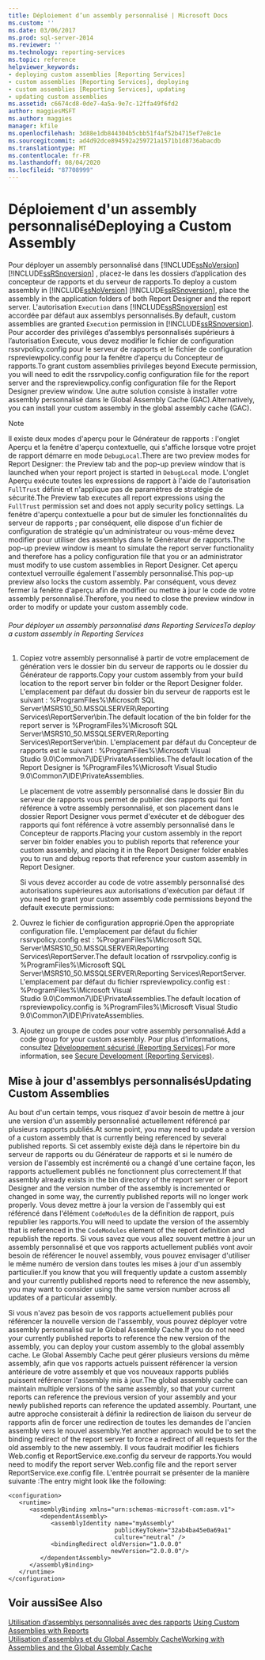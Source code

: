 ```yaml
---
title: Déploiement d’un assembly personnalisé | Microsoft Docs
ms.custom: ''
ms.date: 03/06/2017
ms.prod: sql-server-2014
ms.reviewer: ''
ms.technology: reporting-services
ms.topic: reference
helpviewer_keywords:
- deploying custom assemblies [Reporting Services]
- custom assemblies [Reporting Services], deploying
- custom assemblies [Reporting Services], updating
- updating custom assemblies
ms.assetid: c6674cd8-0de7-4a5a-9e7c-12ffa49f6fd2
author: maggiesMSFT
ms.author: maggies
manager: kfile
ms.openlocfilehash: 3d88e1db844304b5cbb51f4af52b4715ef7e8c1e
ms.sourcegitcommit: ad4d92dce894592a259721a1571b1d8736abacdb
ms.translationtype: MT
ms.contentlocale: fr-FR
ms.lasthandoff: 08/04/2020
ms.locfileid: "87708999"
---
```

# <a name="deploying-a-custom-assembly"></a><span data-ttu-id="231af-102">Déploiement d'un assembly personnalisé</span><span class="sxs-lookup"><span data-stu-id="231af-102">Deploying a Custom Assembly</span></span>
  <span data-ttu-id="231af-103">Pour déployer un assembly personnalisé dans [!INCLUDE[ssNoVersion](../../includes/ssnoversion-md.md)] [!INCLUDE[ssRSnoversion](../../includes/ssrsnoversion-md.md)] , placez-le dans les dossiers d’application des concepteur de rapports et du serveur de rapports.</span><span class="sxs-lookup"><span data-stu-id="231af-103">To deploy a custom assembly in [!INCLUDE[ssNoVersion](../../includes/ssnoversion-md.md)] [!INCLUDE[ssRSnoversion](../../includes/ssrsnoversion-md.md)], place the assembly in the application folders of both Report Designer and the report server.</span></span> <span data-ttu-id="231af-104">L'autorisation `Execution` dans [!INCLUDE[ssRSnoversion](../../includes/ssrsnoversion-md.md)] est accordée par défaut aux assemblys personnalisés.</span><span class="sxs-lookup"><span data-stu-id="231af-104">By default, custom assemblies are granted `Execution` permission in [!INCLUDE[ssRSnoversion](../../includes/ssrsnoversion-md.md)].</span></span> <span data-ttu-id="231af-105">Pour accorder des privilèges d’assemblys personnalisés supérieurs à l’autorisation Execute, vous devez modifier le fichier de configuration rssrvpolicy.config pour le serveur de rapports et le fichier de configuration rspreviewpolicy.config pour la fenêtre d’aperçu du Concepteur de rapports.</span><span class="sxs-lookup"><span data-stu-id="231af-105">To grant custom assemblies privileges beyond Execute permission, you will need to edit the rssrvpolicy.config configuration file for the report server and the rspreviewpolicy.config configuration file for the Report Designer preview window.</span></span> <span data-ttu-id="231af-106">Une autre solution consiste à installer votre assembly personnalisé dans le Global Assembly Cache (GAC).</span><span class="sxs-lookup"><span data-stu-id="231af-106">Alternatively, you can install your custom assembly in the global assembly cache (GAC).</span></span>  
  
> [!NOTE]  
>  <span data-ttu-id="231af-107">Il existe deux modes d'aperçu pour le Générateur de rapports : l'onglet Aperçu et la fenêtre d'aperçu contextuelle, qui s'affiche lorsque votre projet de rapport démarre en mode `DebugLocal`.</span><span class="sxs-lookup"><span data-stu-id="231af-107">There are two preview modes for Report Designer: the Preview tab and the pop-up preview window that is launched when your report project is started in `DebugLocal` mode.</span></span> <span data-ttu-id="231af-108">L'onglet Aperçu exécute toutes les expressions de rapport à l'aide de l'autorisation `FullTrust` définie et n'applique pas de paramètres de stratégie de sécurité.</span><span class="sxs-lookup"><span data-stu-id="231af-108">The Preview tab executes all report expressions using the `FullTrust` permission set and does not apply security policy settings.</span></span> <span data-ttu-id="231af-109">La fenêtre d'aperçu contextuelle a pour but de simuler les fonctionnalités du serveur de rapports ; par conséquent, elle dispose d'un fichier de configuration de stratégie qu'un administrateur ou vous-même devez modifier pour utiliser des assemblys dans le Générateur de rapports.</span><span class="sxs-lookup"><span data-stu-id="231af-109">The pop-up preview window is meant to simulate the report server functionality and therefore has a policy configuration file that you or an administrator must modify to use custom assemblies in Report Designer.</span></span> <span data-ttu-id="231af-110">Cet aperçu contextuel verrouille également l'assembly personnalisé.</span><span class="sxs-lookup"><span data-stu-id="231af-110">This pop-up preview also locks the custom assembly.</span></span> <span data-ttu-id="231af-111">Par conséquent, vous devez fermer la fenêtre d'aperçu afin de modifier ou mettre à jour le code de votre assembly personnalisé.</span><span class="sxs-lookup"><span data-stu-id="231af-111">Therefore, you need to close the preview window in order to modify or update your custom assembly code.</span></span>  
  
###### <a name="to-deploy-a-custom-assembly-in-reporting-services"></a><span data-ttu-id="231af-112">Pour déployer un assembly personnalisé dans Reporting Services</span><span class="sxs-lookup"><span data-stu-id="231af-112">To deploy a custom assembly in Reporting Services</span></span>  
  
1.  <span data-ttu-id="231af-113">Copiez votre assembly personnalisé à partir de votre emplacement de génération vers le dossier bin du serveur de rapports ou le dossier du Générateur de rapports.</span><span class="sxs-lookup"><span data-stu-id="231af-113">Copy your custom assembly from your build location to the report server bin folder or the Report Designer folder.</span></span> <span data-ttu-id="231af-114">L'emplacement par défaut du dossier bin du serveur de rapports est le suivant : %ProgramFiles%\Microsoft SQL Server\MSRS10_50.MSSQLSERVER\Reporting Services\ReportServer\bin.</span><span class="sxs-lookup"><span data-stu-id="231af-114">The default location of the bin folder for the report server is %ProgramFiles%\Microsoft SQL Server\MSRS10_50.MSSQLSERVER\Reporting Services\ReportServer\bin.</span></span> <span data-ttu-id="231af-115">L'emplacement par défaut du Concepteur de rapports est le suivant : %ProgramFiles%\Microsoft Visual Studio 9.0\Common7\IDE\PrivateAssemblies.</span><span class="sxs-lookup"><span data-stu-id="231af-115">The default location of the Report Designer is %ProgramFiles%\Microsoft Visual Studio 9.0\Common7\IDE\PrivateAssemblies.</span></span>  
  
     <span data-ttu-id="231af-116">Le placement de votre assembly personnalisé dans le dossier Bin du serveur de rapports vous permet de publier des rapports qui font référence à votre assembly personnalisé, et son placement dans le dossier Report Designer vous permet d'exécuter et de déboguer des rapports qui font référence à votre assembly personnalisé dans le Concepteur de rapports.</span><span class="sxs-lookup"><span data-stu-id="231af-116">Placing your custom assembly in the report server bin folder enables you to publish reports that reference your custom assembly, and placing it in the Report Designer folder enables you to run and debug reports that reference your custom assembly in Report Designer.</span></span>  
  
     <span data-ttu-id="231af-117">Si vous devez accorder au code de votre assembly personnalisé des autorisations supérieures aux autorisations d'exécution par défaut :</span><span class="sxs-lookup"><span data-stu-id="231af-117">If you need to grant your custom assembly code permissions beyond the default execute permissions:</span></span>  
  
2.  <span data-ttu-id="231af-118">Ouvrez le fichier de configuration approprié.</span><span class="sxs-lookup"><span data-stu-id="231af-118">Open the appropriate configuration file.</span></span> <span data-ttu-id="231af-119">L'emplacement par défaut du fichier rssrvpolicy.config est : %ProgramFiles%\Microsoft SQL Server\MSRS10_50.MSSQLSERVER\Reporting Services\ReportServer.</span><span class="sxs-lookup"><span data-stu-id="231af-119">The default location of rssrvpolicy.config is %ProgramFiles%\Microsoft SQL Server\MSRS10_50.MSSQLSERVER\Reporting Services\ReportServer.</span></span> <span data-ttu-id="231af-120">L'emplacement par défaut du fichier rspreviewpolicy.config est : %ProgramFiles%\Microsoft Visual Studio 9.0\Common7\IDE\PrivateAssemblies.</span><span class="sxs-lookup"><span data-stu-id="231af-120">The default location of rspreviewpolicy.config is %ProgramFiles%\Microsoft Visual Studio 9.0\Common7\IDE\PrivateAssemblies.</span></span>  
  
3.  <span data-ttu-id="231af-121">Ajoutez un groupe de codes pour votre assembly personnalisé.</span><span class="sxs-lookup"><span data-stu-id="231af-121">Add a code group for your custom assembly.</span></span> <span data-ttu-id="231af-122">Pour plus d’informations, consultez [Développement sécurisé &#40;Reporting Services&#41;](../extensions/secure-development/secure-development-reporting-services.md).</span><span class="sxs-lookup"><span data-stu-id="231af-122">For more information, see [Secure Development &#40;Reporting Services&#41;](../extensions/secure-development/secure-development-reporting-services.md).</span></span>  
  
## <a name="updating-custom-assemblies"></a><span data-ttu-id="231af-123">Mise à jour d'assemblys personnalisés</span><span class="sxs-lookup"><span data-stu-id="231af-123">Updating Custom Assemblies</span></span>  
 <span data-ttu-id="231af-124">Au bout d'un certain temps, vous risquez d'avoir besoin de mettre à jour une version d'un assembly personnalisé actuellement référencé par plusieurs rapports publiés.</span><span class="sxs-lookup"><span data-stu-id="231af-124">At some point, you may need to update a version of a custom assembly that is currently being referenced by several published reports.</span></span> <span data-ttu-id="231af-125">Si cet assembly existe déjà dans le répertoire bin du serveur de rapports ou du Générateur de rapports et si le numéro de version de l'assembly est incrémenté ou a changé d'une certaine façon, les rapports actuellement publiés ne fonctionnent plus correctement.</span><span class="sxs-lookup"><span data-stu-id="231af-125">If that assembly already exists in the bin directory of the report server or Report Designer and the version number of the assembly is incremented or changed in some way, the currently published reports will no longer work properly.</span></span> <span data-ttu-id="231af-126">Vous devez mettre à jour la version de l'assembly qui est référencé dans l'élément `CodeModules` de la définition de rapport, puis republier les rapports.</span><span class="sxs-lookup"><span data-stu-id="231af-126">You will need to update the version of the assembly that is referenced in the `CodeModules` element of the report definition and republish the reports.</span></span> <span data-ttu-id="231af-127">Si vous savez que vous allez souvent mettre à jour un assembly personnalisé et que vos rapports actuellement publiés vont avoir besoin de référencer le nouvel assembly, vous pouvez envisager d'utiliser le même numéro de version dans toutes les mises à jour d'un assembly particulier.</span><span class="sxs-lookup"><span data-stu-id="231af-127">If you know that you will frequently update a custom assembly and your currently published reports need to reference the new assembly, you may want to consider using the same version number across all updates of a particular assembly.</span></span>  
  
 <span data-ttu-id="231af-128">Si vous n'avez pas besoin de vos rapports actuellement publiés pour référencer la nouvelle version de l'assembly, vous pouvez déployer votre assembly personnalisé sur le Global Assembly Cache.</span><span class="sxs-lookup"><span data-stu-id="231af-128">If you do not need your currently published reports to reference the new version of the assembly, you can deploy your custom assembly to the global assembly cache.</span></span> <span data-ttu-id="231af-129">Le Global Assembly Cache peut gérer plusieurs versions du même assembly, afin que vos rapports actuels puissent référencer la version antérieure de votre assembly et que vos nouveaux rapports publiés puissent référencer l'assembly mis à jour.</span><span class="sxs-lookup"><span data-stu-id="231af-129">The global assembly cache can maintain multiple versions of the same assembly, so that your current reports can reference the previous version of your assembly and your newly published reports can reference the updated assembly.</span></span> <span data-ttu-id="231af-130">Pourtant, une autre approche consisterait à définir la redirection de liaison du serveur de rapports afin de forcer une redirection de toutes les demandes de l'ancien assembly vers le nouvel assembly.</span><span class="sxs-lookup"><span data-stu-id="231af-130">Yet another approach would be to set the binding redirect of the report server to force a redirect of all requests for the old assembly to the new assembly.</span></span> <span data-ttu-id="231af-131">Il vous faudrait modifier les fichiers Web.config et ReportService.exe.config du serveur de rapports.</span><span class="sxs-lookup"><span data-stu-id="231af-131">You would need to modify the report server Web.config file and the report server ReportService.exe.config file.</span></span> <span data-ttu-id="231af-132">L'entrée pourrait se présenter de la manière suivante :</span><span class="sxs-lookup"><span data-stu-id="231af-132">The entry might look like the following:</span></span>  
  
```  
<configuration>  
   <runtime>  
      <assemblyBinding xmlns="urn:schemas-microsoft-com:asm.v1">  
         <dependentAssembly>  
            <assemblyIdentity name="myAssembly"  
                              publicKeyToken="32ab4ba45e0a69a1"  
                              culture="neutral" />  
            <bindingRedirect oldVersion="1.0.0.0"  
                             newVersion="2.0.0.0"/>  
         </dependentAssembly>  
      </assemblyBinding>  
   </runtime>  
</configuration>  
```  
  
## <a name="see-also"></a><span data-ttu-id="231af-133">Voir aussi</span><span class="sxs-lookup"><span data-stu-id="231af-133">See Also</span></span>  
 <span data-ttu-id="231af-134">[Utilisation d’assemblys personnalisés avec des rapports](using-custom-assemblies-with-reports.md) </span><span class="sxs-lookup"><span data-stu-id="231af-134">[Using Custom Assemblies with Reports](using-custom-assemblies-with-reports.md) </span></span>  
 [<span data-ttu-id="231af-135">Utilisation d'assemblys et du Global Assembly Cache</span><span class="sxs-lookup"><span data-stu-id="231af-135">Working with Assemblies and the Global Assembly Cache</span></span>](https://go.microsoft.com/fwlink/?LinkId=63912)  
  
  
